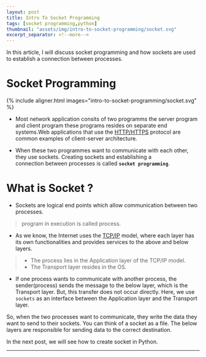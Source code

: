```yaml
---
layout: post
title: Intro To Socket Programming
tags: [socket programming,python]
thumbnail: "assets/img/intro-to-socket-programming/socket.svg"
excerpt_separator: <!--more-->
---
```

In this article, I will discuss socket programming and how sockets are used to establish a connection between processes.
<!--more-->
# Socket Programming

{% include aligner.html images="intro-to-socket-programming/socket.svg" %}
- Most network application consits of two programms the server program and client program these programs resides on separate end systems.Web applications that use the [HTTP/HTTPS](https://en.wikipedia.org/wiki/Hypertext_Transfer_Protocol) protocol are common examples of client-server architecture.

- When these two programmes want to communicate with each other, they use sockets. Creating sockets and establishing a connection between processes is called **`socket programming`**.

# What is Socket ?

- Sockets are logical end points which allow communication between two processes.
> program in execution is called process.
- As we know, the Internet uses the [TCP/IP](https://www.ibm.com/docs/en/aix/7.2?topic=protocol-tcpip-protocols) model, where each layer has its own functionalities and provides services to the above and below layers.
> - The process lies in the Application layer of the TCP/IP model.
> - The Transport layer resides in the OS.
- If one process wants to communicate with another process, the sender(process) sends the message to the below layer, which is the Transport layer. But, this transfer does not occur directly. Here, we use `sockets` as an interface between the Application layer and the Transport layer.

So, when the two processes want to communicate, they write the data they want to send to their sockets. You can think of a socket as a file. The below layers are responsible for sending data to the correct destination.

In the next post, we will see how to create socket in Python.

---